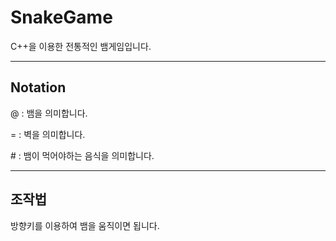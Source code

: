 # SnakeGame
C++을 이용한 전통적인 뱀게임입니다.


---


## Notation
@ : 뱀을 의미합니다.

= : 벽을 의미합니다.

\# : 뱀이 먹어야하는 음식을 의미합니다.


---


## 조작법
방향키를 이용하여 뱀을 움직이면 됩니다.



